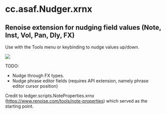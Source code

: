 # cc.asaf.Nudger.xrnx

## Renoise extension for nudging field values (Note, Inst, Vol, Pan, Dly, FX)
Use with the Tools menu or keybinding to nudge values up/down.

![](nudger.gif)

TODO:  
- Nudge through FX types. 
- Nudge phrase editor fields (requires API extension, namely phrase editor cursor position)


Credit to ledger.scripts.NoteProperties.xrnx (https://www.renoise.com/tools/note-properties) which served as the starting point.